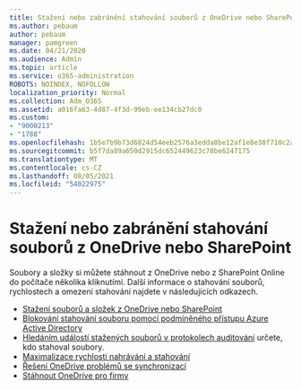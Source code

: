 ```yaml
---
title: Stažení nebo zabránění stahování souborů z OneDrive nebo SharePoint
ms.author: pebaum
author: pebaum
manager: pamgreen
ms.date: 04/21/2020
ms.audience: Admin
ms.topic: article
ms.service: o365-administration
ROBOTS: NOINDEX, NOFOLLOW
localization_priority: Normal
ms.collection: Adm_O365
ms.assetid: a016fa63-4d87-4f3d-99eb-ee134cb27dc0
ms.custom:
- "9000213"
- "1788"
ms.openlocfilehash: 1b5e7b9b73d6824d54eeb2576a3edda8be12af1e8e38f710c2ab4077482dff9b
ms.sourcegitcommit: b5f7da89a650d2915dc652449623c78be6247175
ms.translationtype: MT
ms.contentlocale: cs-CZ
ms.lasthandoff: 08/05/2021
ms.locfileid: "54022975"
---
```

# <a name="download-or-prevent-download-of-files-from-onedrive-or-sharepoint"></a>Stažení nebo zabránění stahování souborů z OneDrive nebo SharePoint

Soubory a složky si můžete stáhnout z OneDrive nebo z SharePoint Online do počítače několika kliknutími. Další informace o stahování souborů, rychlostech a omezení stahování najdete v následujících odkazech.

- [Stažení souborů a složek z OneDrive nebo SharePoint](https://support.office.com/article/Download-files-and-folders-from-OneDrive-or-SharePoint-5c7397b7-19c7-4893-84fe-d02e8fa5df05)
- [Blokování stahování souboru pomocí podmíněného přístupu Azure Active Directory](https://docs.microsoft.com/cloud-app-security/use-case-proxy-block-session-aad#create-a-block-download-policy-for-unmanaged-devices)
- [Hledáním událostí stažených souborů v protokolech auditování](https://docs.microsoft.com/microsoft-365/compliance/search-the-audit-log-in-security-and-compliance?view=o365-worldwide#file-and-page-activities) určete, kdo stahoval soubory.
- [Maximalizace rychlosti nahrávání a stahování](https://support.office.com/article/Maximize-upload-and-download-speed-8eeadfb8-501f-406d-997b-98ab6ff67f43)
- [Řešení OneDrive problémů se synchronizací](https://support.office.com/article/Fix-OneDrive-sync-problems-83ab0d8a-8400-45b0-8dcf-dc8aa8a6bcf8)
- [Stáhnout OneDrive pro firmy](https://onedrive.live.com/about/download/)
